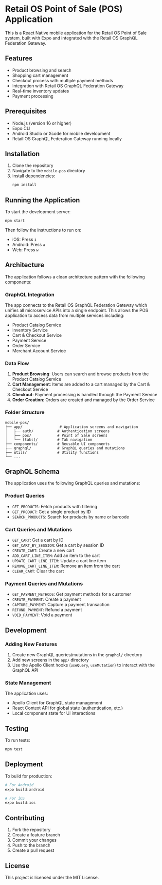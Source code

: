 # Retail OS Point of Sale (POS) Application

This is a React Native mobile application for the Retail OS Point of Sale system, built with Expo and integrated with the Retail OS GraphQL Federation Gateway.

## Features

- Product browsing and search
- Shopping cart management
- Checkout process with multiple payment methods
- Integration with Retail OS GraphQL Federation Gateway
- Real-time inventory updates
- Payment processing

## Prerequisites

- Node.js (version 16 or higher)
- Expo CLI
- Android Studio or Xcode for mobile development
- Retail OS GraphQL Federation Gateway running locally

## Installation

1. Clone the repository
2. Navigate to the `mobile-pos` directory
3. Install dependencies:
   ```bash
   npm install
   ```

## Running the Application

To start the development server:
```bash
npm start
```

Then follow the instructions to run on:
- iOS: Press `i`
- Android: Press `a`
- Web: Press `w`

## Architecture

The application follows a clean architecture pattern with the following components:

### GraphQL Integration

The app connects to the Retail OS GraphQL Federation Gateway which unifies all microservice APIs into a single endpoint. This allows the POS application to access data from multiple services including:

- Product Catalog Service
- Inventory Service
- Cart & Checkout Service
- Payment Service
- Order Service
- Merchant Account Service

### Data Flow

1. **Product Browsing**: Users can search and browse products from the Product Catalog Service
2. **Cart Management**: Items are added to a cart managed by the Cart & Checkout Service
3. **Checkout**: Payment processing is handled through the Payment Service
4. **Order Creation**: Orders are created and managed by the Order Service

### Folder Structure

```
mobile-pos/
├── app/                 # Application screens and navigation
│   ├── auth/           # Authentication screens
│   ├── pos/            # Point of Sale screens
│   └── (tabs)/         # Tab navigation
├── components/         # Reusable UI components
├── graphql/            # GraphQL queries and mutations
├── utils/              # Utility functions
└── ...
```

## GraphQL Schema

The application uses the following GraphQL queries and mutations:

### Product Queries
- `GET_PRODUCTS`: Fetch products with filtering
- `GET_PRODUCT`: Get a single product by ID
- `SEARCH_PRODUCTS`: Search for products by name or barcode

### Cart Queries and Mutations
- `GET_CART`: Get a cart by ID
- `GET_CART_BY_SESSION`: Get a cart by session ID
- `CREATE_CART`: Create a new cart
- `ADD_CART_LINE_ITEM`: Add an item to the cart
- `UPDATE_CART_LINE_ITEM`: Update a cart line item
- `REMOVE_CART_LINE_ITEM`: Remove an item from the cart
- `CLEAR_CART`: Clear the cart

### Payment Queries and Mutations
- `GET_PAYMENT_METHODS`: Get payment methods for a customer
- `CREATE_PAYMENT`: Create a payment
- `CAPTURE_PAYMENT`: Capture a payment transaction
- `REFUND_PAYMENT`: Refund a payment
- `VOID_PAYMENT`: Void a payment

## Development

### Adding New Features

1. Create new GraphQL queries/mutations in the `graphql/` directory
2. Add new screens in the `app/` directory
3. Use the Apollo Client hooks (`useQuery`, `useMutation`) to interact with the GraphQL API

### State Management

The application uses:
- Apollo Client for GraphQL state management
- React Context API for global state (authentication, etc.)
- Local component state for UI interactions

## Testing

To run tests:
```bash
npm test
```

## Deployment

To build for production:
```bash
# For Android
expo build:android

# For iOS
expo build:ios
```

## Contributing

1. Fork the repository
2. Create a feature branch
3. Commit your changes
4. Push to the branch
5. Create a pull request

## License

This project is licensed under the MIT License.